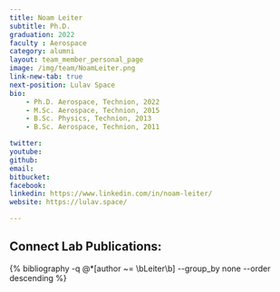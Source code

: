 ```yaml
---
title: Noam Leiter
subtitle: Ph.D.
graduation: 2022
faculty : Aerospace
category: alumni
layout: team_member_personal_page
image: /img/team/NoamLeiter.png
link-new-tab: true
next-position: Lulav Space
bio:
    - Ph.D. Aerospace, Technion, 2022
    - M.Sc. Aerospace, Technion, 2015
    - B.Sc. Physics, Technion, 2013
    - B.Sc. Aerospace, Technion, 2011

twitter: 
youtube: 
github: 
email: 
bitbucket: 
facebook: 
linkedin: https://www.linkedin.com/in/noam-leiter/
website: https://lulav.space/

---
```


## Connect Lab Publications:

{% bibliography -q @*[author ~= \bLeiter\b] --group_by none --order descending %}

